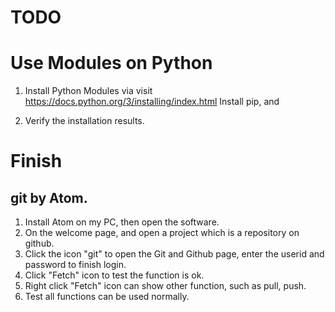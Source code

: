 # TODO
# Use Modules on Python
1. Install Python Modules via visit https://docs.python.org/3/installing/index.html
Install pip, and

2. Verify the installation results.

# Finish
## git by Atom.
1. Install Atom on my PC, then open the software.
2. On the welcome page, and open a project which is a repository on github.
3. Click the icon "git" to open the Git and Github page, enter the userid and password to finish login.
4. Click "Fetch" icon to test the function is ok.
5. Right click "Fetch" icon can show other function, such as pull, push.
6. Test all functions can be used normally.
